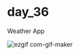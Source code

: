 # day_36

Weather App






![ezgif com-gif-maker](https://user-images.githubusercontent.com/40123885/208638405-fc33715b-1fd2-48c2-8696-837c4aa00499.gif)
